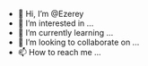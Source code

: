 - 👋 Hi, I’m @Ezerey
- 👀 I’m interested in ...
- 🌱 I’m currently learning ...
- 💞️ I’m looking to collaborate on ...
- 📫 How to reach me ...

<!---
Ezerey/Ezerey is a ✨ special ✨ repository because its `README.md` (this file) appears on your GitHub profile.
You can click the Preview link to take a look at your changes.
--->
